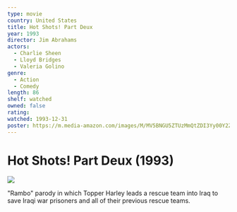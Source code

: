```yaml
---
type: movie
country: United States
title: Hot Shots! Part Deux
year: 1993
director: Jim Abrahams
actors:
  - Charlie Sheen
  - Lloyd Bridges
  - Valeria Golino
genre:
  - Action
  - Comedy
length: 86
shelf: watched
owned: false
rating:
watched: 1993-12-31
poster: https://m.media-amazon.com/images/M/MV5BNGU5ZTUzMmQtZDI3Yy00Y2ZlLTg1MmMtYWZiNDYyYmI4YmE2XkEyXkFqcGc@._V1_SX300.jpg
---
```


# Hot Shots! Part Deux (1993)

![](https://m.media-amazon.com/images/M/MV5BNGU5ZTUzMmQtZDI3Yy00Y2ZlLTg1MmMtYWZiNDYyYmI4YmE2XkEyXkFqcGc@._V1_SX300.jpg)

"Rambo" parody in which Topper Harley leads a rescue team into Iraq to save Iraqi war prisoners and all of their previous rescue teams.